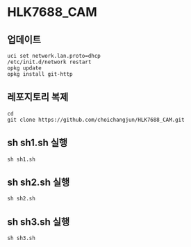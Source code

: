# HLK7688_CAM

## 업데이트
    uci set network.lan.proto=dhcp
    /etc/init.d/network restart
    opkg update
    opkg install git-http

## 레포지토리 복제
    cd
    git clone https://github.com/choichangjun/HLK7688_CAM.git

## sh sh1.sh 실행 

    sh sh1.sh
## sh sh2.sh 실행
    sh sh2.sh

## sh sh3.sh 실행
    sh sh3.sh
  
  
  
  


